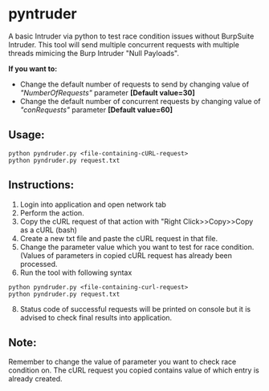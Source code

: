 # pyntruder
A basic Intruder via python to test race condition issues without BurpSuite Intruder. This tool will send multiple concurrent requests with multiple threads mimicing the Burp Intruder "Null Payloads". 

**If you want to:**
- Change the default number of requests to send by changing value of *"NumberOfRequests"* parameter **[Default value=30]**
- Change the default number of concurrent requests by changing value of *"conRequests"* parameter **[Default value=60]**

Usage:
-----
```
python pyndruder.py <file-containing-cURL-request>
python pyndruder.py request.txt
```

Instructions:
---
1. Login into application and open network tab
2. Perform the action.
3. Copy the cURL request of that action with "Right Click>>Copy>>Copy as a cURL (bash)
4. Create a new txt file and paste the cURL request in that file. 
5. Change the parameter value which you want to test for race condition. (Values of parameters in copied cURL request has already been processed. 
7. Run the tool with following syntax
```
python pyndruder.py <file-containing-curl-request>
python pyndruder.py request.txt
```
8. Status code of successful requests will be printed on console but it is advised to check final results into application.

Note:
---------
Remember to change the value of parameter you want to check race condition on. The cURL request you copied contains value of which entry is already created. 

